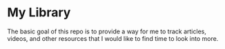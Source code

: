 # My Library

The basic goal of this repo is to provide a way for me to track articles,
videos, and other resources that I would like to find time to look into more.
